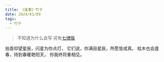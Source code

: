 ```yaml
---
title: 《逢春》竹子
date: 2024/01/09
tags:
  - 竹子
---
```


> 不知道为什么会写
> 另有[七律版](/p/45745/)

抬首仰望星辰，闪星为你点灯，
它们说，你满目星辰，所愿皆成真。
枯木也会逢春，待到春暖艳阳天，
你我终将重相见。

